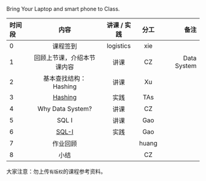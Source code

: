 Bring Your Laptop and smart phone  to Class. 

|时间段     |  内容    | 讲课 / 实践     |  分工  |  备注       |
| :---      |   :----:    |   :----:    |    :----:    | ---: |
|   0       |  课程签到     |  logistics   |     xie     |        |
|   1       |  回顾上节课，介绍本节课内容     |  讲课    |     CZ     |   Data System      |
|   2       |  基本查找结构： Hashing                                   |  讲课    |     Xu     |         |
|   3       |  [Hashing](../cs161-2018/lecture8_hashing.ipynb)   |  实践    |     TAs     |         |
|   4       |  Why Data System?   |   讲课    |     CZ     |         |
|   5       |  SQL I   |   讲课    |     Gao     |         |
|   6       |  [SQL-I](../cs145-2018)    |   实践    |     Gao     |         |
|   7       |  作业回顾    |        |     huang     |         |
|   8       |  小结    |        |     CZ     |         |



大家注意：勿上传``有版权``的课程参考资料。
